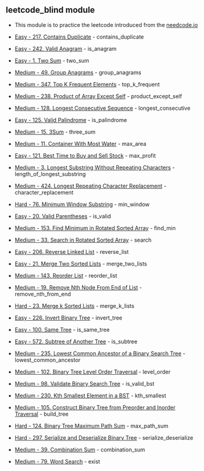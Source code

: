 ## leetcode_blind module

* This module is to practice the leetcode introduced from the [needcode.io](https://neetcode.io/practice)

* [Easy - 217. Contains Duplicate](https://leetcode.com/problems/contains-duplicate/) - contains_duplicate
* [Easy - 242. Valid Anagram](https://leetcode.com/problems/valid-anagram/) - is_anagram
* [Easy - 1. Two Sum](https://leetcode.com/problems/two-sum/) - two_sum
* [Medium - 49. Group Anagrams](https://leetcode.com/problems/group-anagrams/) - group_anagrams
* [Medium - 347. Top K Frequent Elements](https://leetcode.com/problems/top-k-frequent-elements/) - top_k_frequent
* [Medium - 238. Product of Array Except Self](https://leetcode.com/problems/product-of-array-except-self/) - product_except_self
* [Medium - 128. Longest Consecutive Sequence](https://leetcode.com/problems/longest-consecutive-sequence/) - longest_consecutive
* [Easy - 125. Valid Palindrome](https://leetcode.com/problems/valid-palindrome/) - is_palindrome
* [Medium - 15. 3Sum](https://leetcode.com/problems/3sum/description/) - three_sum
* [Medium - 11. Container With Most Water](https://leetcode.com/problems/container-with-most-water/) - max_area
* [Easy - 121. Best Time to Buy and Sell Stock](https://leetcode.com/problems/best-time-to-buy-and-sell-stock/) - max_profit
* [Medium - 3. Longest Substring Without Repeating Characters](https://leetcode.com/problems/longest-substring-without-repeating-characters/) - length_of_longest_substring
* [Medium - 424. Longest Repeating Character Replacement](https://leetcode.com/problems/longest-repeating-character-replacement/) - character_replacement
* [Hard - 76. Minimum Window Substring](https://leetcode.com/problems/minimum-window-substring/) - min_window
* [Easy - 20. Valid Parentheses](https://leetcode.com/problems/valid-parentheses/) - is_valid
* [Medium - 153. Find Minimum in Rotated Sorted Array](https://leetcode.com/problems/find-minimum-in-rotated-sorted-array/) - find_min
* [Medium - 33. Search in Rotated Sorted Array](https://leetcode.com/problems/search-in-rotated-sorted-array/) - search
* [Easy - 206. Reverse Linked List](https://leetcode.com/problems/reverse-linked-list/) - reverse_list
* [Easy - 21. Merge Two Sorted Lists](https://leetcode.com/problems/merge-two-sorted-lists/) - merge_two_lists
* [Medium - 143. Reorder List](https://leetcode.com/problems/reorder-list/) - reorder_list
* [Medium - 19. Remove Nth Node From End of List](https://leetcode.com/problems/remove-nth-node-from-end-of-list/) - remove_nth_from_end
* [Hard - 23. Merge k Sorted Lists](https://leetcode.com/problems/merge-k-sorted-lists/) - merge_k_lists
* [Easy - 226. Invert Binary Tree](https://leetcode.com/problems/invert-binary-tree/) - invert_tree
* [Easy - 100. Same Tree](https://leetcode.com/problems/same-tree/) - is_same_tree
* [Easy - 572. Subtree of Another Tree](https://leetcode.com/problems/subtree-of-another-tree/) - is_subtree
* [Medium - 235. Lowest Common Ancestor of a Binary Search Tree](https://leetcode.com/problems/lowest-common-ancestor-of-a-binary-search-tree/) - lowest_common_ancestor
* [Medium - 102. Binary Tree Level Order Traversal](https://leetcode.com/problems/binary-tree-level-order-traversal/) - level_order
* [Medium - 98. Validate Binary Search Tree](https://leetcode.com/problems/validate-binary-search-tree/) - is_valid_bst
* [Medium - 230. Kth Smallest Element in a BST](https://leetcode.com/problems/kth-smallest-element-in-a-bst/) - kth_smallest
* [Medium - 105. Construct Binary Tree from Preorder and Inorder Traversal](https://leetcode.com/problems/construct-binary-tree-from-preorder-and-inorder-traversal/) - build_tree
* [Hard - 124. Binary Tree Maximum Path Sum](https://leetcode.com/problems/binary-tree-maximum-path-sum/) - max_path_sum
* [Hard - 297. Serialize and Deserialize Binary Tree](https://leetcode.com/problems/serialize-and-deserialize-binary-tree/description/) - serialize_deserialize
* [Medium - 39. Combination Sum](https://leetcode.com/problems/combination-sum/) - combination_sum
* [Medium - 79. Word Search](https://leetcode.com/problems/word-search/) - exist
